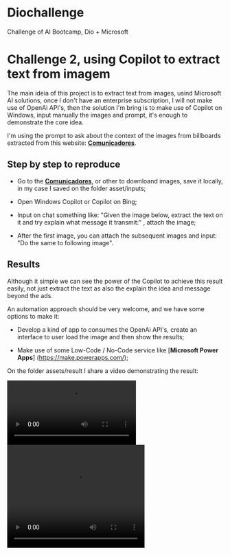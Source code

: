 # Diochallenge

Challenge of AI Bootcamp, Dio + Microsoft

# Challenge 2, using Copilot to extract text from imagem

The main ideia of this project is to extract text from images, usind Microsoft AI solutions, once I don't have an enterprise subscription, I will not make use of OpenAi API's, then the solution I'm bring is to make use of Copilot on Windows, input manually the images and prompt, it's enough to   demonstrate the core idea.

I'm using the prompt to ask about the context of the images from billboards extracted from this website: [**Comunicadores**](https://comunicadores.info/exemplos-outdoors-criativos-outdoor/).

## Step by step to reproduce

- Go to the [**Comunicadores**](https://comunicadores.info/exemplos-outdoors-criativos-outdoor/), or other to downloand images, save it locally, in my case I saved on the folder asset/inputs;

- Open Windows Copilot or Copilot on Bing;

- Input on chat something like: "Given the image below, extract the text on it and try explain what message it transmit:" , attach the image;

- After the first image, you can attach the subsequent images and input: "Do the same to following image".

## Results

Although it simple we can see the power of the Copilot to achieve this result easily, not just extract the text as also the explain the idea and message beyond the ads.

An automation approach should be very welcome, and we have some options to make it:

- Develop a kind of app to consumes the OpenAi API's, create an interface to user load the image and then show the results;

- Make use of some Low-Code / No-Code service like [**Microsoft Power Apps**] (https://make.powerapps.com/);

On the folder assets/result I share a video demonstrating the result:

![Copilot Show:](assets/result/Demo.mp4)
<video src="assets/result/Demo.mp4" width="320" height="240" controls></video>